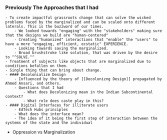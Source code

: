 ### Previously The Approaches that I had
	- To create impactful grassroots change that can solve the wicked problems faced by the marginalized and can be scaled onto different laterals. This is the buzzword of our times.
		- We looked towards "engaging" with the "stakeholders" making sure that the designs we build are "human-centered"
		- Creating "humanized" interactions that "enable" the "users" to have a more "engaging, efficient, ecstatic" EXPERIENCE.
		- Looking towards saving the marginalized.
		- Broad brushstroke like solution, that was driven by the desire to ^^SOLVE.^^
	- Treatment of subjects like objects that are marginalized due to conditions befallen on them.
	- Single thing that can bring about change.
	- #### Decolonialize Design
		- Influenced by the theory of [[Decolonizng Design]] propagated by Ahmed Ansari, and others.
		- Questions that I had
			- What does Decolonizing mean in the Indian Subcontinental context?
			- What role does caste play in this?
	- #### Digital Interfaces for illiterate users
		- EdTech Hubs principles
		- What does the interface mean?
		- The idea of it being the first step of interaction between the systems of the state and the individual
- Oppression vs Marginalization
